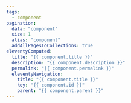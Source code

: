 ```yaml
---
tags:
  - component
pagination:
  data: "component"
  size: 1
  alias: "component"
  addAllPagesToCollections: true
eleventyComputed:
  title: "{{ component.title }}"
  description: "{{ component.description }}"
  permalink: "{{ component.permalink }}"
  eleventyNavigation:
    title: "{{ component.title }}"
    key: "{{ component.id }}"
    parent: "{{ component.parent }}"
---
```

